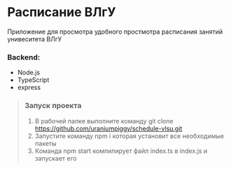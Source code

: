 # Расписание ВЛгУ
Приложение для просмотра удобного простмотра расписания занятий унивеситета ВЛгУ

### Backend:
 * Node.js
 * TypeScript
 * express

 > ### Запуск проекта
 > 1. В рабочей папке выполните команду git clone https://github.com/uraniumpiggy/schedule-vlsu.git
 > 2. Запустите команду npm i которая установит все необходимые пакеты
 > 3. Команда npm start компилирует файл index.ts в index.js и запускает его
